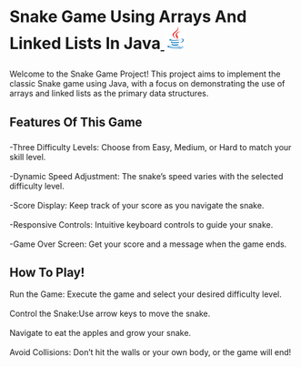 <h1 align="left">Snake Game Using Arrays And Linked Lists In Java<a href="https://www.java.com" target="_blank" rel="noreferrer"> <img src="https://raw.githubusercontent.com/devicons/devicon/master/icons/java/java-original.svg" alt="java" width="40" height="40"/> </a> </p></h1>


###

<p align="left">Welcome to the Snake Game Project! This project aims to implement the classic Snake game using Java, with a focus on demonstrating the use of arrays and linked lists as the primary data structures.</p>

###

<h2 align="left">Features Of This Game</h2>

###

<p align="left">-Three Difficulty Levels: Choose from Easy, Medium, or Hard to match your skill level.<br><br>-Dynamic Speed Adjustment: The snake’s speed varies with the selected difficulty level.<br><br>-Score Display: Keep track of your score as you navigate the snake.<br><br>-Responsive Controls: Intuitive keyboard controls to guide your snake.<br><br>-Game Over Screen: Get your score and a message when the game ends.</p>

###

<h2 align="left">How To Play!</h2>



<p align="left">Run the Game: Execute the game and select your desired difficulty level.<br><br>Control the Snake:Use arrow keys to move the snake.<br><br>Navigate to eat the apples and grow your snake.<br><br>Avoid Collisions: Don’t hit the walls or your own body, or the game will end!</p>

###

<h2 align="left"></h2>

###

<div align="left">
</div>

###


 
